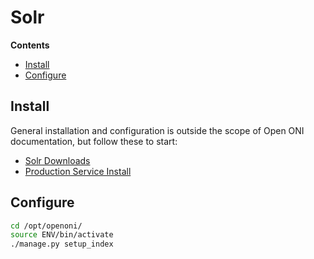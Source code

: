 # Solr

**Contents**

- [Install](#install)
- [Configure](#configure)

## Install

General installation and configuration is outside the scope of Open ONI
documentation, but follow these to start:
- [Solr Downloads](https://lucene.apache.org/solr/downloads.html)
- [Production Service
  Install](https://lucene.apache.org/solr/guide/8_3/taking-solr-to-production.html)

## Configure
```bash
cd /opt/openoni/
source ENV/bin/activate
./manage.py setup_index
```
